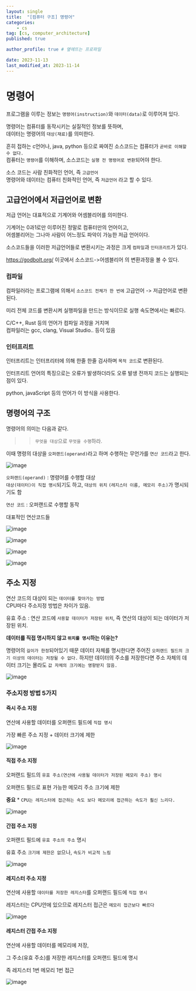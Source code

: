 ```yaml
---
layout: single
title:  "[컴퓨터 구조] 명령어"
categories: 
    - cs
tag: [cs, computer_architecture]
published: true

author_profile: true # 옆에뜨는 프로파일

date: 2023-11-13
last_modified_at: 2023-11-14
---
```


# 명령어
프로그램을 이루는 정보는 `명령어(instruction)`와 `데이터(data)`로 이루어져 있다.

명령어는 컴퓨터를 동작시키는 실질적인 정보를 뜻하며,<br>
데이터는 명령어의 `대상(재료)`를 의미한다.

흔히 접하는 c언어나, java, python 등으로 짜여진 소스코드는
컴퓨터가 `곧바로 이해할 수 없다.` <br>
컴퓨터는 `명령어`를 이해하며, 소스코드는 `실행 전 명령어로 변환`되어야 한다.

소스 코드는 사람 친화적인 언어, 즉 `고급언어` <br>
명령어와 데이터는 컴퓨터 친화적인 언어, 즉 `저급언어` 라고 할 수 있다.

## 고급언어에서 저급언어로 변환
저급 언어는 대표적으로 기계어와 어셈블리어를 의미한다.

기계어는 0과1로만 이루어진 정말로 컴퓨터만의 언어이고,<br>
어셈블리어는 그나마 사람이 어느정도 파악이 가능한 저급 언어이다.

소스코드들을 이러한 저급언어들로 변환시키는 과정은 크게 `컴파일`과 `인터프리트`가 있다.

https://godbolt.org/ 이곳에서 소스코드->어셈블리어 의 변환과정을 볼 수 있다.

### 컴파일
컴파일러라는 프로그램에 의해서 `소스코드 전체가 한 번에` 고급언어 -> 저급언어로 변환된다.

미리 전체 코드를 변환시켜 실행파일을 만드는 방식이므로 실행 속도면에서는 빠르다.

C/C++, Rust 등의 언어가 컴파일 과정을 거치며 <BR>
컴파일러는 gcc, clang, Visual Studio.. 등이 있음

### 인터프리트
인터프리트는 인터프리터에 의해 한줄 한줄 검사하며 `목적 코드`로 변환된다.

인터프리트 언어의 특징으로는 오류가 발생하더라도 오류 발생 전까지 코드는 실행되는 점이 있다.

python, javaScript 등의 언어가 이 방식을 사용한다.


## 명령어의 구조
명령어의 의미는 다음과 같다.
>> `무엇을 대상`으로 `무엇을 수행`하라.

이때 명령의 대상을 `오퍼랜드(operand)`라고 하며
수행하는 무언가를 `연산 코드`라고 한다.

![image](https://github.com/novicehog/comments/assets/131991619/43e260e0-ba75-4963-b780-aa5526ee63d5)

`오퍼랜드(operand)` : 명령어를 수행할 대상<br>
`대상(데이터)이 직접 명시`되기도 하고, `대상의 위치`  `(레지스터 이름, 메모리 주소)`가 명시되기도 함


`연산 코드` : 오퍼랜드로 수행할 동작

대표적인 연산코드들

![image](https://github.com/novicehog/comments/assets/131991619/11ad55e5-0036-491a-86cf-b7bd4e5910d7)

![image](https://github.com/novicehog/comments/assets/131991619/562d5218-1ea8-4de9-b3dc-8ac378610eb5)

![image](https://github.com/novicehog/comments/assets/131991619/6dd1b5f2-1c68-44c9-8804-46e363aab536)

![image](https://github.com/novicehog/comments/assets/131991619/fb1914b8-4356-4943-b0c2-bf76461eca9c)


## 주소 지정
연산 코드의 대상이 되는 `데이터를 찾아가는 방법` <br>
CPU마다 주소지정 방법은 차이가 있음.

유효 주소 : 연산 코드에 `사용할 데이터가 저장된 위치`, 즉 연산의 대상이 되는 데이터가 저장된 위치.


**데이터를 직접 명시하지 않고 `위치를 명시`하는 이유는?**

명령어의 `길이가 한정`되어있기 때문
데이터 자체를 명시한다면 주어진 `오퍼랜드 필드의 크기 이상의 데이터는 저장될 수 없다.`
하지만 데이터의 주소를 저장한다면 주소 자체의 데이터 크기는 몰라도 `값 자체의 크기에는 영향받지 않음.`

![image](https://github.com/novicehog/comments/assets/131991619/3eb1e897-6664-4705-9480-c062c4fcbfd0)

### 주소지정 방법 5가지

#### 즉시 주소 지정

연산에 사용할 데이터를 오퍼랜드 필드에 `직접 명시`

가장 빠른 주소 지정 + 데이터 크기에 제한

![image](https://github.com/novicehog/comments/assets/131991619/9bd02db2-9cdf-4e65-9502-72541237de8f)

#### 직접 주소 지정

오퍼랜드 필드의 `유효 주소(연산에 사용될 데이터가 저장된 메모리 주소) 명시`

오퍼랜드 필드로 표현 가능한 메모리 주소 크기에 제한

**중요** * `CPU는 레지스터에 접근하는 속도 보다 메모리에 접근하는 속도가 훨신 느리다.`

![image](https://github.com/novicehog/comments/assets/131991619/ff2836bd-0c7e-45b8-abf3-f3ae360deaa4)

#### 간접 주소 지정

오퍼랜드 필드에 `유효 주소의 주소` 명시

유효 주소 `크기에 제한은 없`으나, `속도가 비교적 느림`

![image](https://github.com/novicehog/comments/assets/131991619/24f2d71a-ff3f-4587-b9ea-9e0c01593490)

#### 레지스터 주소 지정

연산에 사용할 `데이터를 저장한 레지스터`를 오퍼랜드 필드에 `직접 명시`

레지스터는 CPU안에 있으므로 레지스터 접근은 `메모리 접근보다 빠르다`

![image](https://github.com/novicehog/comments/assets/131991619/7275e4c9-802c-487a-92cb-7c4c17dcb602)

#### 레지스터 간접 주소 지정

연산에 사용할 데이터를 메모리에 저장,

그 주소(유효 주소)를 저장한 레지스터를 오퍼랜드 필드에 명시

즉 레지스터 1번 메모리 1번 접근

![image](https://github.com/novicehog/comments/assets/131991619/7713be14-7dc3-42a1-a021-e9086052cf99)